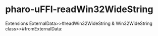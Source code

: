 # pharo-uFFI-readWin32WideString
Extensions ExternalData>>#readWin32WideString &amp; Win32WideString class>>#fromExternalData:
